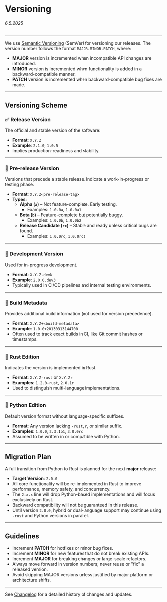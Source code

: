 # Versioning
###### 6.5.2025

---

We use <a href="https://semver.org/" target="_blank">Semantic Versioning</a> (SemVer) for versioning our releases. The version number follows the format `MAJOR.MINOR.PATCH`, where:
- **MAJOR** version is incremented when incompatible API changes are introduced.
- **MINOR** version is incremented when functionality is added in a backward-compatible manner.
- **PATCH** version is incremented when backward-compatible bug fixes are made.

---

## Versioning Scheme

### ✅ Release Version

The official and stable version of the software:

- **Format**: `X.Y.Z`
- **Example**: `2.1.0`, `1.0.5`
- Implies production-readiness and stability.

---

### 🚧 Pre-release Version

Versions that precede a stable release. Indicate a work-in-progress or testing phase.

- **Format**: `X.Y.Z<pre-release-tag>`
- **Types**:
  - **Alpha (`a`)** – Not feature-complete. Early testing.
    - Examples: `1.0.0a`, `1.0.0a1`
  - **Beta (`b`)** – Feature-complete but potentially buggy.
    - Examples: `1.0.0b`, `1.0.0b2`
  - **Release Candidate (`rc`)** – Stable and ready unless critical bugs are found.
    - Examples: `1.0.0rc`, `1.0.0rc3`

---

### 🧪 Development Version

Used for in-progress development.

- **Format**: `X.Y.Z.devN`
- **Example**: `2.0.0.dev3`
- Typically used in CI/CD pipelines and internal testing environments.

---

### 🔨 Build Metadata

Provides additional build information (not used for version precedence).

- **Format**: `X.Y.Z+<build-metadata>`
- **Example**: `1.0.0+20130313144700`
- Often used to track exact builds in CI, like Git commit hashes or timestamps.

---

### 🔁 Rust Edition

Indicates the version is implemented in Rust.

- **Format**: `X.Y.Z-rust` or `X.Y.Zr`
- **Examples**: `1.2.0-rust`, `2.0.1r`
- Used to distinguish multi-language implementations.

---

### 🐍 Python Edition

Default version format without language-specific suffixes.

- **Format**: Any version lacking `-rust`, `r`, or similar suffix.
- **Examples**: `1.0.0`, `2.3.1b1`, `3.0.0rc`
- Assumed to be written in or compatible with Python.

---

## Migration Plan

A full transition from Python to Rust is planned for the next **major** release:

- **Target Version**: `2.0.0`
- All core functionality will be re-implemented in Rust to improve performance, memory safety, and concurrency.
- The `2.x.x` line will drop Python-based implementations and will focus exclusively on Rust.
- Backward compatibility will not be guaranteed in this release.
- Until version `2.0.0`, hybrid or dual-language support may continue using `-rust` and Python versions in parallel.

---

## Guidelines

- Increment **PATCH** for hotfixes or minor bug fixes.
- Increment **MINOR** for new features that do not break existing APIs.
- Increment **MAJOR** for breaking changes or large-scale refactors.
- Always move forward in version numbers; never reuse or "fix" a released version.
- Avoid skipping MAJOR versions unless justified by major platform or architecture shifts.

---
See [Changelog](../../README.md#changelog) for a detailed history of changes and updates.